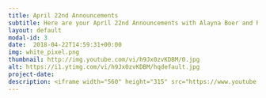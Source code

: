 ```yaml
---
title: April 22nd Announcements
subtitle: Here are your April 22nd Announcements with Alayna Boer and Richie Runnells!
layout: default
modal-id: 3 
date:  2018-04-22T14:59:31+00:00
img: white_pixel.png
thumbnail: http://img.youtube.com/vi/h9Jx0zvKDBM/0.jpg
alt: https://i1.ytimg.com/vi/h9Jx0zvKDBM/hqdefault.jpg
project-date: 
description: <iframe width="560" height="315" src="https://www.youtube.com/embed/h9Jx0zvKDBM" frameborder="0" allowfullscreen></iframe> 
---
```

